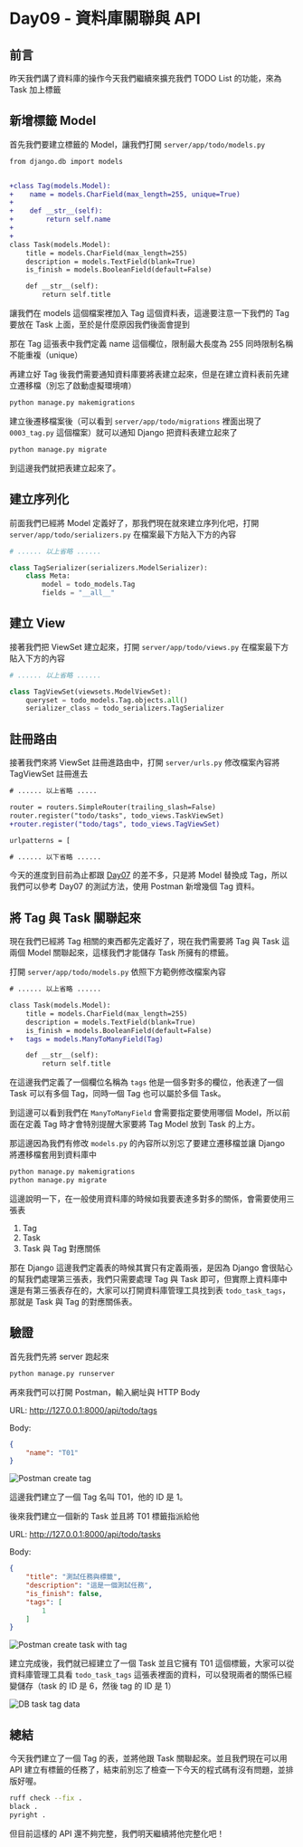 # Day09 - 資料庫關聯與 API

## 前言

昨天我們講了資料庫的操作今天我們繼續來擴充我們 TODO List 的功能，來為 Task 加上標籤

## 新增標籤 Model

首先我們要建立標籤的 Model，讓我們打開 `server/app/todo/models.py`

```diff
from django.db import models


+class Tag(models.Model):
+    name = models.CharField(max_length=255, unique=True)
+
+    def __str__(self):
+        return self.name
+
+
class Task(models.Model):
    title = models.CharField(max_length=255)
    description = models.TextField(blank=True)
    is_finish = models.BooleanField(default=False)

    def __str__(self):
        return self.title
```

讓我們在 models 這個檔案裡加入 Tag 這個資料表，這邊要注意一下我們的 Tag 要放在 Task 上面，至於是什麼原因我們後面會提到

那在 Tag 這張表中我們定義 name 這個欄位，限制最大長度為 255 同時限制名稱不能重複（unique）

再建立好 Tag 後我們需要通知資料庫要將表建立起來，但是在建立資料表前先建立遷移檔（別忘了啟動虛擬環境唷）

```bash
python manage.py makemigrations
```

建立後遷移檔案後（可以看到 `server/app/todo/migrations` 裡面出現了 `0003_tag.py` 這個檔案）就可以通知 Django 把資料表建立起來了

```bash
python manage.py migrate
```

到這邊我們就把表建立起來了。

## 建立序列化

前面我們已經將 Model 定義好了，那我們現在就來建立序列化吧，打開 `server/app/todo/serializers.py` 在檔案最下方貼入下方的內容

```python
# ...... 以上省略 ......

class TagSerializer(serializers.ModelSerializer):
    class Meta:
        model = todo_models.Tag
        fields = "__all__"
```

## 建立 View

接著我們把 ViewSet 建立起來，打開 `server/app/todo/views.py` 在檔案最下方貼入下方的內容

```python
# ...... 以上省略 ......

class TagViewSet(viewsets.ModelViewSet):
    queryset = todo_models.Tag.objects.all()
    serializer_class = todo_serializers.TagSerializer
```

## 註冊路由

接著我們來將 ViewSet 註冊進路由中，打開 `server/urls.py` 修改檔案內容將 TagViewSet 註冊進去

```diff
# ...... 以上省略 .....

router = routers.SimpleRouter(trailing_slash=False)
router.register("todo/tasks", todo_views.TaskViewSet)
+router.register("todo/tags", todo_views.TagViewSet)

urlpatterns = [

# ...... 以下省略 ......
```

今天的進度到目前為止都跟 [Day07](https://ithelp.ithome.com.tw/articles/10325224) 的差不多，只是將 Model 替換成 Tag，所以我們可以參考 Day07 的測試方法，使用 Postman 新增幾個 Tag 資料。

## 將 Tag 與 Task 關聯起來

現在我們已經將 Tag 相關的東西都先定義好了，現在我們需要將 Tag 與 Task 這兩個 Model 關聯起來，這樣我們才能儲存 Task 所擁有的標籤。

打開 `server/app/todo/models.py` 依照下方範例修改檔案內容

```diff
# ...... 以上省略 ......

class Task(models.Model):
    title = models.CharField(max_length=255)
    description = models.TextField(blank=True)
    is_finish = models.BooleanField(default=False)
+   tags = models.ManyToManyField(Tag)

    def __str__(self):
        return self.title
```

在這邊我們定義了一個欄位名稱為 `tags` 他是一個多對多的欄位，他表達了一個 Task 可以有多個 Tag，同時一個 Tag 也可以屬於多個 Task。

到這邊可以看到我們在 `ManyToManyField` 會需要指定要使用哪個 Model，所以前面在定義 Tag 時才會特別提醒大家要將 Tag Model 放到 Task 的上方。

那這邊因為我們有修改 `models.py` 的內容所以別忘了要建立遷移檔並讓 Django 將遷移檔套用到資料庫中

```bash
python manage.py makemigrations
python manage.py migrate
```

這邊說明一下，在一般使用資料庫的時候如我要表達多對多的關係，會需要使用三張表

1. Tag
2. Task
3. Task 與 Tag 對應關係

那在 Django 這邊我們定義表的時候其實只有定義兩張，是因為 Django 會很貼心的幫我們處理第三張表，我們只需要處理 Tag 與 Task 即可，但實際上資料庫中還是有第三張表存在的，大家可以打開資料庫管理工具找到表 `todo_task_tags`，那就是 Task 與 Tag 的對應關係表。

## 驗證

首先我們先將 server 跑起來

```bash
python manage.py runserver
```

再來我們可以打開 Postman，輸入網址與 HTTP Body

URL: <http://127.0.0.1:8000/api/todo/tags>

Body:

```json
{
    "name": "T01"
}
```

![Postman create tag](./images/D09_postman_create_tag.png)

這邊我們建立了一個 Tag 名叫 T01，他的 ID 是 1。

後來我們建立一個新的 Task 並且將 T01 標籤指派給他

URL: <http://127.0.0.1:8000/api/todo/tasks>

Body:

```json
{
    "title": "測試任務與標籤",
    "description": "這是一個測試任務",
    "is_finish": false,
    "tags": [
        1
    ]
}
```

![Postman create task with tag](./images/D09_postman_create_tag.png)

建立完成後，我們就已經建立了一個 Task 並且它擁有 T01 這個標籤，大家可以從資料庫管理工具看 `todo_task_tags` 這張表裡面的資料，可以發現兩者的關係已經變儲存（task 的 ID 是 6，然後 tag 的 ID 是 1）

![DB task tag data](./images/D09_db_task_tag_data.png)

## 總結

今天我們建立了一個 Tag 的表，並將他跟 Task 關聯起來。並且我們現在可以用 API 建立有標籤的任務了，結束前別忘了檢查一下今天的程式碼有沒有問題，並排版好喔。

```bash
ruff check --fix .
black .
pyright .
```

但目前這樣的 API 還不夠完整，我們明天繼續將他完整化吧！
